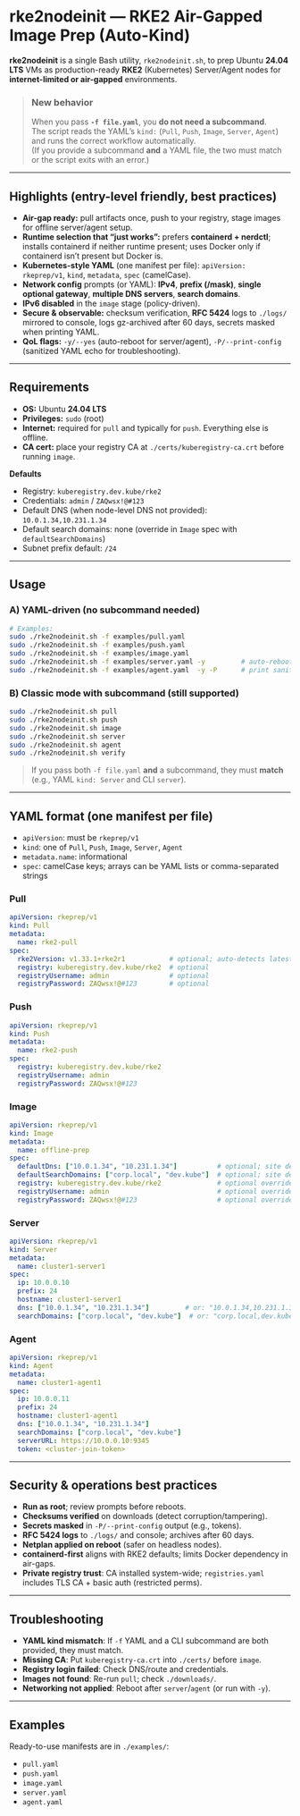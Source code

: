 # rke2nodeinit — RKE2 Air-Gapped Image Prep (Auto-Kind)

**rke2nodeinit** is a single Bash utility, `rke2nodeinit.sh`, to prep Ubuntu **24.04 LTS** VMs as production-ready **RKE2** (Kubernetes) Server/Agent nodes for **internet-limited or air-gapped** environments.

> ### New behavior
> When you pass **`-f file.yaml`**, you **do not need a subcommand**.  
> The script reads the YAML’s `kind:` (`Pull`, `Push`, `Image`, `Server`, `Agent`) and runs the correct workflow automatically.  
> (If you provide a subcommand **and** a YAML file, the two must match or the script exits with an error.)

---

## Highlights (entry-level friendly, best practices)

- **Air-gap ready:** pull artifacts once, push to your registry, stage images for offline server/agent setup.
- **Runtime selection that “just works”:** prefers **containerd + nerdctl**; installs containerd if neither runtime present; uses Docker only if containerd isn’t present but Docker is.
- **Kubernetes-style YAML** (one manifest per file): `apiVersion: rkeprep/v1`, `kind`, `metadata`, `spec` (camelCase).
- **Network config** prompts (or YAML): **IPv4**, **prefix (/mask)**, **single optional gateway**, **multiple DNS servers**, **search domains**.
- **IPv6 disabled** in the `image` stage (policy-driven).
- **Secure & observable:** checksum verification, **RFC 5424** logs to `./logs/` mirrored to console, logs gz-archived after 60 days, secrets masked when printing YAML.
- **QoL flags:** `-y/--yes` (auto-reboot for server/agent), `-P/--print-config` (sanitized YAML echo for troubleshooting).

---

## Requirements

- **OS:** Ubuntu **24.04 LTS**
- **Privileges:** `sudo` (root)
- **Internet:** required for `pull` and typically for `push`. Everything else is offline.
- **CA cert:** place your registry CA at `./certs/kuberegistry-ca.crt` before running `image`.

**Defaults**
- Registry: `kuberegistry.dev.kube/rke2`
- Credentials: `admin` / `ZAQwsx!@#123`
- Default DNS (when node-level DNS not provided): `10.0.1.34,10.231.1.34`
- Default search domains: none (override in `Image` spec with `defaultSearchDomains`)
- Subnet prefix default: `/24`

---

## Usage

### A) YAML-driven (no subcommand needed)
```bash
# Examples:
sudo ./rke2nodeinit.sh -f examples/pull.yaml
sudo ./rke2nodeinit.sh -f examples/push.yaml
sudo ./rke2nodeinit.sh -f examples/image.yaml
sudo ./rke2nodeinit.sh -f examples/server.yaml -y         # auto-reboot
sudo ./rke2nodeinit.sh -f examples/agent.yaml  -y -P      # print sanitized YAML then auto-reboot
```

### B) Classic mode with subcommand (still supported)
```bash
sudo ./rke2nodeinit.sh pull
sudo ./rke2nodeinit.sh push
sudo ./rke2nodeinit.sh image
sudo ./rke2nodeinit.sh server
sudo ./rke2nodeinit.sh agent
sudo ./rke2nodeinit.sh verify
```
> If you pass both `-f file.yaml` **and** a subcommand, they must **match** (e.g., YAML `kind: Server` and CLI `server`).

---

## YAML format (one manifest per file)

- `apiVersion`: must be `rkeprep/v1`
- `kind`: one of `Pull`, `Push`, `Image`, `Server`, `Agent`
- `metadata.name`: informational
- `spec`: camelCase keys; arrays can be YAML lists or comma-separated strings

### Pull
```yaml
apiVersion: rkeprep/v1
kind: Pull
metadata:
  name: rke2-pull
spec:
  rke2Version: v1.33.1+rke2r1           # optional; auto-detects latest if omitted
  registry: kuberegistry.dev.kube/rke2  # optional
  registryUsername: admin               # optional
  registryPassword: ZAQwsx!@#123        # optional
```

### Push
```yaml
apiVersion: rkeprep/v1
kind: Push
metadata:
  name: rke2-push
spec:
  registry: kuberegistry.dev.kube/rke2
  registryUsername: admin
  registryPassword: ZAQwsx!@#123
```

### Image
```yaml
apiVersion: rkeprep/v1
kind: Image
metadata:
  name: offline-prep
spec:
  defaultDns: ["10.0.1.34", "10.231.1.34"]          # optional; site default for nodes
  defaultSearchDomains: ["corp.local", "dev.kube"]  # optional; site default for nodes
  registry: kuberegistry.dev.kube/rke2              # optional override
  registryUsername: admin                           # optional override
  registryPassword: ZAQwsx!@#123                    # optional override
```

### Server
```yaml
apiVersion: rkeprep/v1
kind: Server
metadata:
  name: cluster1-server1
spec:
  ip: 10.0.0.10
  prefix: 24
  hostname: cluster1-server1
  dns: ["10.0.1.34", "10.231.1.34"]         # or: "10.0.1.34,10.231.1.34"
  searchDomains: ["corp.local", "dev.kube"]  # or: "corp.local,dev.kube"
```

### Agent
```yaml
apiVersion: rkeprep/v1
kind: Agent
metadata:
  name: cluster1-agent1
spec:
  ip: 10.0.0.11
  prefix: 24
  hostname: cluster1-agent1
  dns: ["10.0.1.34", "10.231.1.34"]
  searchDomains: ["corp.local", "dev.kube"]
  serverURL: https://10.0.0.10:9345
  token: <cluster-join-token>
```

---

## Security & operations best practices

- **Run as root**; review prompts before reboots.
- **Checksums verified** on downloads (detect corruption/tampering).
- **Secrets masked** in `-P/--print-config` output (e.g., tokens).
- **RFC 5424 logs** to `./logs/` and console; archives after 60 days.
- **Netplan applied on reboot** (safer on headless nodes).
- **containerd-first** aligns with RKE2 defaults; limits Docker dependency in air-gaps.
- **Private registry trust**: CA installed system-wide; `registries.yaml` includes TLS CA + basic auth (restricted perms).

---

## Troubleshooting

- **YAML kind mismatch**: If `-f` YAML and a CLI subcommand are both provided, they must match.
- **Missing CA**: Put `kuberegistry-ca.crt` into `./certs/` before `image`.
- **Registry login failed**: Check DNS/route and credentials.
- **Images not found**: Re-run `pull`; check `./downloads/`.
- **Networking not applied**: Reboot after `server`/`agent` (or run with `-y`).

---

## Examples

Ready-to-use manifests are in `./examples/`:
- `pull.yaml`
- `push.yaml`
- `image.yaml`
- `server.yaml`
- `agent.yaml`
